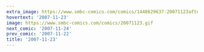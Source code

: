 ```yaml
---
extra_image: https://www.smbc-comics.com/comics/1448629637-20071123after.png
hovertext: '2007-11-23'
image: https://www.smbc-comics.com/comics/20071123.gif
next_comic: '2007-11-24'
prev_comic: '2007-11-22'
title: '2007-11-23'
---
```


